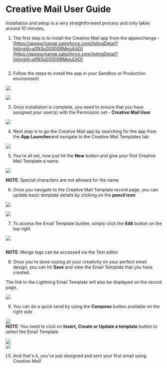 # Creative Mail User Guide

Installation and setup is a very straightforward process and only takes around 10 minutes,

1. The first step is to install the Creative Mail app from the appexchange - [https://appexchange.salesforce.com/listingDetail?listingId=a0N3u00000RMeiuEAD](https://appexchange.salesforce.com/listingDetail?listingId=a0N3u00000RMeiuEAD)

<div data-full-width="false"><img src="../images/knowledge/user-guide/OxBF4FAP3Wm-MLe05bQ2_hBb6kCmWdZ6dA.png" alt=""></div>

2. Follow the steps to install the app in your Sandbox or Production environment

![](../images/knowledge/user-guide/WfMN38gOhF1-zNG7xTg7hMBMK_KWOneCMQ.png)

![](../images/knowledge/user-guide/J4vhH5IOzXzjkEbdRQkQmDsjqEm_kjQOyw.png)

3. Once installation is complete, you need to ensure that you have assigned your user(s) with the Permission set - **Creative Mail User**

![](../images/knowledge/user-guide/j3J1RxcbgZ0sl4fHJ3KpMs3aXe87k5FeLA.png)

4. Next step is to go the Creative Mail app by searching for the app from the **App Launcher**and navigate to the Creative Mail Templates tab

![](../images/knowledge/user-guide/l-iM0bZwMgAtiOpGaIVEpQSbmZkJxJcfXA.png)

5. You're all set, now just hit the **New** button and give your first Creative Mail Template a name

![](../images/knowledge/user-guide/YXtFMVXUFzKfL9YZitSCLpMM4avjQhNmxQ.png)

**NOTE**: Special characters are not allowed for the name

6. Once you navigate to the Creative Mail Template record page, you can update basic template details by clicking on the **pencil icon**

![](../images/knowledge/user-guide/B49CVodlBsoM_gRKEiE280iyaqHrx-sjWA.png)

![](../images/knowledge/user-guide/oXaxoKZUHgSHgygShzD6I_BM8SjIaphncw.png)

7. To access the Email Template builder, simply click the **Edit** button on the top right

![](../images/knowledge/user-guide/wrmMsu9UOUlqxcwrAtqYG4W6KbmH31jRTw.png)

<figure><img src="../images/knowledge/user-guide/hk8FjGm3RGuV0ERzdQMnEdyPsdJv4AbnHA.png" alt=""><figcaption></figcaption></figure>

**NOTE**: Merge tags can be accessed via the Text editor

8. Once you're done oozing all your creativity on your perfect email design, you can hit **Save** and view the Email Template that you have created.

The link to the Lightning Email Template will also be displayed on the record page.

![](../images/knowledge/user-guide/JLY5w34cvMbY-4y1WIseWjuNjEI-mfxEKA.png)

9. You can do a quick send by using the **Compose** button available on the right side

![](../images/knowledge/user-guide/os-QuIl5M4nd16u8dLw9LXlwa5YifLbnLA.png)\
**NOTE**: You need to click on **Insert, Create or Update a template** button to select the Email Template

![](../images/knowledge/user-guide/VSl3hSXFJc5BDbhtqt6UpqGklKaL4XiB_w.png)\
![](../images/knowledge/user-guide/OdBI0NkIbEKZbg40tDf8-hqTU6e3cUzGSw.png)

10. And that's it, you've just designed and sent your first email using Creative Mail!
